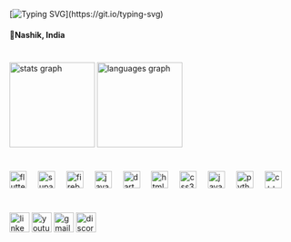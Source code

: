 [![Typing SVG](https://readme-typing-svg.demolab.com/?lines=Hi+I'm+Atharva+Thakare;I'm+a+Flutter+Developer;)](https://git.io/typing-svg)
<h4>📌Nashik, India</h4>

###
<br>
<div align="left">
<img src="https://github-readme-stats.vercel.app/api?username=at0117&hide_title=false&hide_rank=false&show_icons=true&include_all_commits=true&count_private=true&disable_animations=false&theme=dracula&locale=en&hide_border=false" height="150" alt="stats graph" />
<img src="https://github-readme-stats.vercel.app/api/top-langs?username=at0117&locale=en&hide_title=false&layout=compact&card_width=320&langs_count=5&theme=dracula&hide_border=false" height="150" alt="languages graph" />
</div>

###


###
<br>
<div align="left">
  <img src="https://img.icons8.com/?size=100&id=7I3BjCqe9rjG&format=png&color=000000" height="30" alt="flutter logo"  />
  <img width="12" />
  <img src="https://img.icons8.com/?size=100&id=sH0rW2TvYdr9&format=png&color=000000" height="30" alt="supabase logo"  />
  <img width="12" />
  <img src="https://img.icons8.com/?size=100&id=62452&format=png&color=000000" height="30" alt="firebase logo"  />
  <img width="12" />
  <img src="https://img.icons8.com/?size=100&id=5OD485koNIrb&format=png&color=000000" height="30" alt="java logo"  />
  <img width="12" />
  <img src="https://img.icons8.com/?size=100&id=7AFcZ2zirX6Y&format=png&color=000000" height="30" alt="dart logo"  />
  <img width="12" />
  <img src="https://cdn.jsdelivr.net/gh/devicons/devicon/icons/html5/html5-original.svg" height="30" alt="html5 logo"  />
  <img width="12" />
  <img src="https://cdn.jsdelivr.net/gh/devicons/devicon/icons/css3/css3-original.svg" height="30" alt="css3 logo"  />
  <img width="12" />
  <img src="https://cdn.jsdelivr.net/gh/devicons/devicon/icons/javascript/javascript-original.svg" height="30" alt="javascript logo"  />
  <img width="12" />
  <img src="https://cdn.jsdelivr.net/gh/devicons/devicon/icons/python/python-original.svg" height="30" alt="python logo"  />
  <img width="12" />
  <img src="https://img.icons8.com/?size=100&id=TpULddJc4gTh&format=png&color=000000" height="30" alt="c++ logo"  />
</div>

###
<br>
<div align="left">
  <a href = "https://www.linkedin.com/in/atharvathakare117" target = "_blank"><img src="https://img.shields.io/static/v1?message=LinkedIn&logo=linkedin&label=&color=0077B5&logoColor=white&labelColor=&style=for-the-badge" height="35" alt="linkedin logo"  /></a>
  <a href = "https://www.youtube.com/@cantSpellGOATwithoutAT" target = "_blank"><img src="https://img.shields.io/static/v1?message=Youtube&logo=youtube&label=&color=FF0000&logoColor=white&labelColor=&style=for-the-badge" height="35" alt="youtube logo"  /></a>
  <a href = "mailto:atharva117@hotmail.com" target = "_blank"><img src="https://img.shields.io/static/v1?message=Gmail&logo=gmail&label=&color=D14836&logoColor=white&labelColor=&style=for-the-badge" height="35" alt="gmail logo"  /></a>
  <a href = "https://discord.com/users/992637366147764274" target = "_blank"><img src="https://img.shields.io/static/v1?message=Discord&logo=discord&label=&color=7289DA&logoColor=white&labelColor=&style=for-the-badge" height="35" alt="discord logo"  /></a>


</div>

###

<br clear="both">

###
